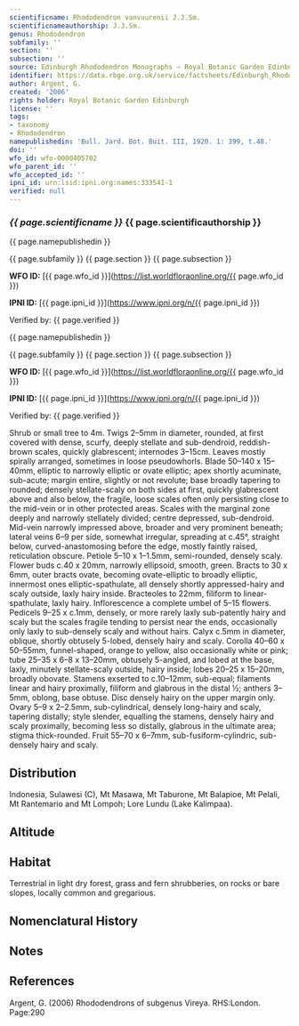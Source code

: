 ```yaml
---
scientificname: Rhododendron vanvuurenii J.J.Sm.
scientificnameauthorship: J.J.Sm.
genus: Rhododendron
subfamily: ''
section: ''
subsection: ''
source: Edinburgh Rhododendron Monographs – Royal Botanic Garden Edinburgh
identifier: https://data.rbge.org.uk/service/factsheets/Edinburgh_Rhododendron_Monographs.xhtml
author: Argent, G.
created: '2006'
rights holder: Royal Botanic Garden Edinburgh
license: ''
tags:
- taxonomy
- Rhododendron
namepublishedin: 'Bull. Jard. Bot. Buit. III, 1920. 1: 399, t.48.'
doi: ''
wfo_id: wfo-0000405702
wfo_parent_id: ''
wfo_accepted_id: ''
ipni_id: urn:lsid:ipni.org:names:333541-1
verified: null
---
```

### _{{ page.scientificname }}_ {{ page.scientificauthorship }}
 {{ page.namepublishedin }}

{{ page.subfamily }} {{ page.section }} {{ page.subsection }}

**WFO ID:** [{{ page.wfo_id }}](https://list.worldfloraonline.org/{{ page.wfo_id }})

**IPNI ID:** [{{ page.ipni_id }}](https://www.ipni.org/n/{{ page.ipni_id }})

Verified by: {{ page.verified }}

 {{ page.namepublishedin }}

{{ page.subfamily }} {{ page.section }} {{ page.subsection }}

**WFO ID:** [{{ page.wfo_id }}](https://list.worldfloraonline.org/{{ page.wfo_id }})

**IPNI ID:** [{{ page.ipni_id }}](https://www.ipni.org/n/{{ page.ipni_id }})

Verified by: {{ page.verified }}



Shrub or small tree to 4m. Twigs 2–5mm in diameter, rounded, at first covered with dense, scurfy, deeply stellate and sub-dendroid, reddish-brown scales, quickly glabrescent; internodes 3–15cm. Leaves mostly spirally arranged, sometimes in loose pseudowhorls. Blade 50–140 x 15–40mm, elliptic to narrowly elliptic or ovate elliptic; apex shortly acuminate, sub-acute; margin entire, slightly or not revolute; base broadly tapering to rounded; densely stellate-scaly on both sides at first, quickly glabrescent above and also below, the fragile, loose scales often only persisting close to the mid-vein or in other protected areas. Scales with the marginal zone deeply and narrowly stellately divided; centre depressed, sub-dendroid. Mid-vein narrowly impressed above, broader and very prominent beneath; lateral veins 6–9 per side, somewhat irregular, spreading at c.45°, straight below, curved-anastomosing before the edge, mostly faintly raised, reticulation obscure. Petiole 5–10 x 1–1.5mm, semi-rounded, densely scaly. Flower buds c.40 x 20mm, narrowly ellipsoid, smooth, green. Bracts to 30 x 6mm, outer bracts ovate, becoming ovate-elliptic to broadly elliptic, innermost ones elliptic-spathulate, all densely shortly appressed-hairy and scaly outside, laxly hairy inside. Bracteoles to 22mm, filiform to linear-spathulate, laxly hairy. Inflorescence a complete umbel of 5–15 flowers. Pedicels 9–25 x c.1mm, densely, or more rarely laxly sub-patently hairy and scaly but the scales fragile tending to persist near the ends, occasionally only laxly to sub-densely scaly and without hairs. Calyx c.5mm in diameter, oblique, shortly obtusely 5-lobed, densely hairy and scaly. Corolla 40–60 x 50–55mm, funnel-shaped, orange to yellow, also occasionally white or pink; tube 25–35 x 6–8 x 13–20mm, obtusely 5-angled, and lobed at the base, laxly, minutely stellate-scaly outside, hairy inside; lobes 20–25 x 15–20mm, broadly obovate. Stamens exserted to c.10–12mm, sub-equal; fila­ments linear and hairy proximally, filiform and glabrous in the distal ½; anthers 3–5mm, oblong, base obtuse. Disc densely hairy on the upper margin only. Ovary 5–9 x 2–2.5mm, sub-cylindrical, densely long-hairy and scaly, tapering distally; style slender, equalling the stamens, densely hairy and scaly proximally, becoming less so distally, glabrous in the ultimate area; stigma thick-rounded. Fruit 55–70 x 6–7mm, sub-fusiform-cylindric, sub-densely hairy and scaly.

## Distribution
Indonesia, Sulawesi (C), Mt Masawa, Mt Taburone, Mt Balapioe, Mt Pelali, Mt Rantemario and Mt Lompoh; Lore Lundu (Lake Kalimpaa).

## Altitude


## Habitat
Terrestrial in light dry forest, grass and fern shrubberies, on rocks or bare slopes, locally common and gregarious.

## Nomenclatural History

                       
## Notes


## References

Argent, G. (2006) Rhododendrons of subgenus Vireya. RHS:London. Page:290
